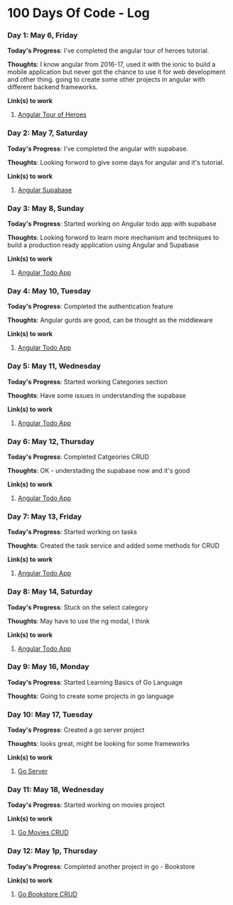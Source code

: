 # 100 Days Of Code - Log

### Day 1: May 6, Friday

**Today's Progress**: I've completed the angular tour of heroes tutorial.

**Thoughts**: I know angular from 2016-17, used it with the ionic to build a mobile application but never got the chance to use it for web development and other thing. going to create some other projects in angular with different backend frameworks.

**Link(s) to work**
1. [Angular Tour of Heroes](https://github.com/f24aalam/angular-tour-of-heroes)


### Day 2: May 7, Saturday

**Today's Progress**: I've completed the angular with supabase.

**Thoughts**: Looking forword to give some days for angular and it's tutorial.

**Link(s) to work**
1. [Angular Supabase](https://github.com/f24aalam/angular-supbase)


### Day 3: May 8, Sunday

**Today's Progress**: Started working on Angular todo app with supabase

**Thoughts**: Looking forword to learn more mechanism and techniques to build a production ready application using Angular and Supabase

**Link(s) to work**
1. [Angular Todo App](https://github.com/f24aalam/angular-todo)

### Day 4: May 10, Tuesday

**Today's Progress**: Completed the authentication feature

**Thoughts**: Angular gurds are good, can be thought as the middleware

**Link(s) to work**
1. [Angular Todo App](https://github.com/f24aalam/angular-todo/pull/1)


### Day 5: May 11, Wednesday

**Today's Progress**: Started working Categories section

**Thoughts**: Have some issues in understanding the supabase

**Link(s) to work**
1. [Angular Todo App](https://github.com/f24aalam/angular-todo)


### Day 6: May 12, Thursday

**Today's Progress**: Completed Catgeories CRUD

**Thoughts**: OK - understading the supabase now and it's good

**Link(s) to work**
1. [Angular Todo App](https://github.com/f24aalam/angular-todo)


### Day 7: May 13, Friday

**Today's Progress**: Started working on tasks

**Thoughts**: Created the task service and added some methods for CRUD

**Link(s) to work**
1. [Angular Todo App](https://github.com/f24aalam/angular-todo)


### Day 8: May 14, Saturday

**Today's Progress**: Stuck on the select category

**Thoughts**: May have to use the ng modal, I think

**Link(s) to work**
1. [Angular Todo App](https://github.com/f24aalam/angular-todo)



### Day 9: May 16, Monday

**Today's Progress**: Started Learning Basics of Go Language

**Thoughts**: Going to create some projects in go language


### Day 10: May 17, Tuesday

**Today's Progress**: Created a go server project

**Thoughts**: looks great, might be looking for some frameworks

**Link(s) to work**
1. [Go Server](https://github.com/f24aalam/go-projects/tree/master/go-server)

### Day 11: May 18, Wednesday

**Today's Progress**: Started working on movies project

**Link(s) to work**
1. [Go Movies CRUD](https://github.com/f24aalam/go-projects/tree/master/go-movies-crud)

### Day 12: May 1p, Thursday

**Today's Progress**: Completed another project in go - Bookstore

**Link(s) to work**
1. [Go Bookstore CRUD](https://github.com/f24aalam/go-projects/tree/master/go-bookstore)
